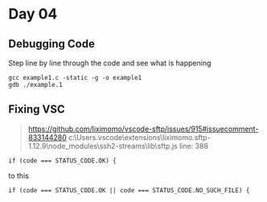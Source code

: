 # Day 04
## Debugging Code
Step line by line through the code and see what is happening
```
gcc example1.c -static -g -o example1
gdb ./example.1
```

## Fixing VSC
> https://github.com/liximomo/vscode-sftp/issues/915#issuecomment-833144280
c:\Users<username>.vscode\extensions\liximomo.sftp-1.12.9\node_modules\ssh2-streams\lib\sftp.js
line: 388
```
if (code === STATUS_CODE.OK) {
```
to this
```
if (code === STATUS_CODE.OK || code === STATUS_CODE.NO_SUCH_FILE) {
```